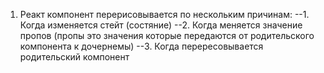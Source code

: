 1. Реакт компонент перерисовывается по нескольким причинам:
 --1. Когда изменяется стейт (состяние)
 --2. Когда меняется значение пропов (пропы это значения которые передаются от родительского компонента к дочернемы)
 --3. Когда перересовывается родительский компонент